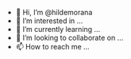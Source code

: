 - 👋 Hi, I’m @hildemorana
- 👀 I’m interested in ...
- 🌱 I’m currently learning ...
- 💞️ I’m looking to collaborate on ...
- 📫 How to reach me ...

<!---
hildemorana/hildemorana is a ✨ special ✨ repository because its `README.md` (this file) appears on your GitHub profile.
You can click the Preview link to take a look at your changes.
--->
